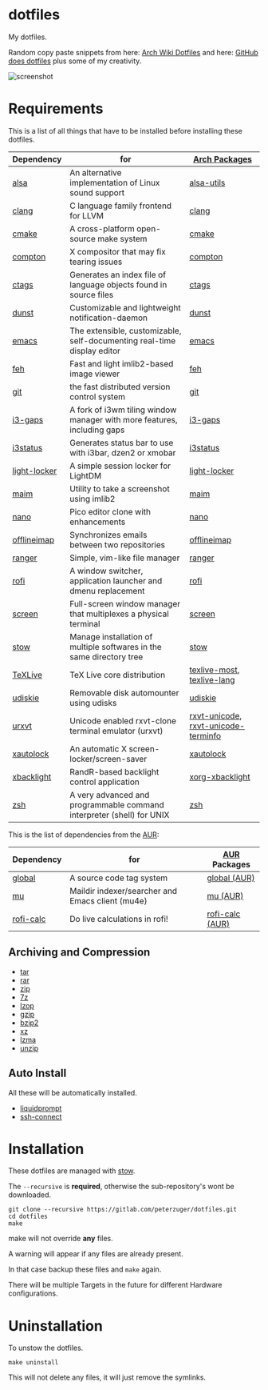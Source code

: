 # dotfiles
My dotfiles.

Random copy paste snippets from here: [Arch Wiki Dotfiles][1] and here: [GitHub does dotfiles][2] plus some of my creativity.

![screenshot][3]

# Requirements
This is a list of all things that have to be installed before installing these dotfiles.

| Dependency          | for                                                                     | [Arch Packages][5]                                |
|---------------------|-------------------------------------------------------------------------|---------------------------------------------------|
| [alsa][100]         | An alternative implementation of Linux sound support                    | [alsa-utils][200]                                 |
| [clang][101]        | C language family frontend for LLVM                                     | [clang][201]                                      |
| [cmake][102]        | A cross-platform open-source make system                                | [cmake][202]                                      |
| [compton][103]      | X compositor that may fix tearing issues                                | [compton][203]                                    |
| [ctags][104]        | Generates an index file of language objects found in source files       | [ctags][204]                                      |
| [dunst][105]        | Customizable and lightweight notification-daemon                        | [dunst][205]                                      |
| [emacs][106]        | The extensible, customizable, self-documenting real-time display editor | [emacs][206]                                      |
| [feh][107]          | Fast and light imlib2-based image viewer                                | [feh][207]                                        |
| [git][108]          | the fast distributed version control system                             | [git][208]                                        |
| [i3-gaps][109]      | A fork of i3wm tiling window manager with more features, including gaps | [i3-gaps][209]                                    |
| [i3status][110]     | Generates status bar to use with i3bar, dzen2 or xmobar                 | [i3status][210]                                   |
| [light-locker][111] | A simple session locker for LightDM                                     | [light-locker][211]                               |
| [maim][112]         | Utility to take a screenshot using imlib2                               | [maim][212]                                       |
| [nano][113]         | Pico editor clone with enhancements                                     | [nano][213]                                       |
| [offlineimap][114]  | Synchronizes emails between two repositories                            | [offlineimap][214]                                |
| [ranger][115]       | Simple, vim-like file manager                                           | [ranger][215]                                     |
| [rofi][116]         | A window switcher, application launcher and dmenu replacement           | [rofi][216]                                       |
| [screen][117]       | Full-screen window manager that multiplexes a physical terminal         | [screen][217]                                     |
| [stow][118]         | Manage installation of multiple softwares in the same directory tree    | [stow][218]                                       |
| [TeXLive][119]      | TeX Live core distribution                                              | [texlive-most][219], [texlive-lang][319]          |
| [udiskie][120]      | Removable disk automounter using udisks                                 | [udiskie][220]                                    |
| [urxvt][121]        | Unicode enabled rxvt-clone terminal emulator (urxvt)                    | [rxvt-unicode][221], [rxvt-unicode-terminfo][321] |
| [xautolock][122]    | An automatic X screen-locker/screen-saver                               | [xautolock][222]                                  |
| [xbacklight][123]   | RandR-based backlight control application                               | [xorg-xbacklight][223]                            |
| [zsh][124]          | A very advanced and programmable command interpreter (shell) for UNIX   | [zsh][224]                                        |

This is the list of dependencies from the [AUR][6]:

| Dependency       | for                                              | [AUR][6] Packages      |
|------------------|--------------------------------------------------|------------------------|
| [global][125]    | A source code tag system                         | [global (AUR)][225]    |
| [mu][126]        | Maildir indexer/searcher and Emacs client (mu4e) | [mu (AUR)][226]        |
| [rofi-calc][127] | Do live calculations in rofi!                    | [rofi-calc (AUR)][227] |

## Archiving and Compression
* [tar][10]
* [rar][11]
* [zip][12]
* [7z][13]
* [lzop][14]
* [gzip][15]
* [bzip2][16]
* [xz][17]
* [lzma][18]
* [unzip][19]

## Auto Install
All these will be automatically installed.

* [liquidprompt][30]
* [ssh-connect][31]

# Installation
These dotfiles are managed with [stow][118].

The ```--recursive``` is **required**, otherwise the sub-repository's wont be downloaded.

```
git clone --recursive https://gitlab.com/peterzuger/dotfiles.git
cd dotfiles
make
```

make will not override **any** files.

A warning will appear if any files are already present.

In that case backup these files and `make` again.

There will be multiple Targets in the future for different Hardware configurations.

# Uninstallation
To unstow the dotfiles.

```
make uninstall
```

This will not delete any files, it will just remove the symlinks.

[1]: https://wiki.archlinux.org/index.php/Dotfiles
[2]: https://dotfiles.github.io/
[3]: https://gitlab.com/peterzuger/dotfiles/raw/master/doc/screenshot01.png
[4]: https://github.com/Sarcasm/irony-mode
[5]: https://www.archlinux.org/packages/
[6]: https://aur.archlinux.org/packages/

[10]: https://www.gnu.org/software/tar/
[11]: https://www.rarlab.com/
[12]: http://infozip.sourceforge.net/Zip.html
[13]: http://p7zip.sourceforge.net/
[14]: https://www.lzop.org/
[15]: https://www.gnu.org/software/gzip/
[16]: http://www.sourceware.org/bzip2/
[17]: https://tukaani.org/xz/
[18]: https://tukaani.org/xz/
[19]: http://infozip.sourceforge.net/UnZip.html

[30]: https://github.com/nojhan/liquidprompt
[31]: https://github.com/gko/ssh-connect

[100]: https://www.alsa-project.org/wiki/Main_Page
[101]: https://clang.llvm.org/
[102]: https://cmake.org/
[103]: https://github.com/yshui/compton
[104]: http://ctags.sourceforge.net/
[105]: https://dunst-project.org/
[106]: https://www.gnu.org/software/emacs/
[107]: https://feh.finalrewind.org/
[108]: https://git-scm.com/
[109]: https://github.com/Airblader/i3
[110]: https://github.com/i3/i3status
[111]: https://github.com/the-cavalry/light-locker
[112]: https://github.com/naelstrof/maim
[113]: https://www.nano-editor.org/
[114]: http://www.offlineimap.org/
[115]: https://github.com/ranger/ranger
[116]: https://github.com/davatorium/rofi
[117]: https://www.gnu.org/software/screen/
[118]: https://www.gnu.org/software/stow/
[119]: http://tug.org/texlive/
[120]: https://github.com/coldfix/udiskie
[121]: http://software.schmorp.de/pkg/rxvt-unicode.html
[122]: http://ibiblio.org/pub/Linux/X11/screensavers/
[123]: https://xorg.freedesktop.org/wiki/
[124]: http://www.zsh.org/

[200]: https://www.archlinux.org/packages/extra/x86_64/alsa-utils/
[201]: https://www.archlinux.org/packages/staging/x86_64/clang/
[202]: https://www.archlinux.org/packages/extra/x86_64/cmake/
[203]: https://www.archlinux.org/packages/community/x86_64/compton/
[204]: https://www.archlinux.org/packages/extra/x86_64/ctags/
[205]: https://www.archlinux.org/packages/community/x86_64/dunst/
[206]: https://www.archlinux.org/packages/extra/x86_64/emacs/
[207]: https://www.archlinux.org/packages/extra/x86_64/feh/
[208]: https://www.archlinux.org/packages/extra/x86_64/git/
[209]: https://www.archlinux.org/packages/community/x86_64/i3-gaps/
[210]: https://www.archlinux.org/packages/community/x86_64/i3status/
[211]: https://www.archlinux.org/packages/community/x86_64/light-locker/
[212]: https://www.archlinux.org/packages/community/x86_64/maim/
[213]: https://www.archlinux.org/packages/core/x86_64/nano/
[214]: https://www.archlinux.org/packages/community/any/offlineimap/
[215]: https://www.archlinux.org/packages/community/any/ranger/
[216]: https://www.archlinux.org/packages/community/x86_64/rofi/
[217]: https://www.archlinux.org/packages/extra/x86_64/screen/
[218]: https://www.archlinux.org/packages/community/any/stow/
[219]: https://www.archlinux.org/groups/x86_64/texlive-most/
[220]: https://www.archlinux.org/packages/community/any/udiskie/
[221]: https://www.archlinux.org/packages/community/x86_64/rxvt-unicode/
[222]: https://www.archlinux.org/packages/community/x86_64/xautolock/
[223]: https://www.archlinux.org/packages/extra/x86_64/xorg-xbacklight/
[224]: https://www.archlinux.org/packages/extra/x86_64/zsh/

[319]: https://www.archlinux.org/groups/x86_64/texlive-lang/
[321]: https://www.archlinux.org/packages/community/x86_64/rxvt-unicode-terminfo/

[125]: https://www.gnu.org/software/global/
[126]: https://www.djcbsoftware.nl/code/mu/
[127]: https://github.com/svenstaro/rofi-calc

[225]: https://aur.archlinux.org/packages/global/
[226]: https://aur.archlinux.org/packages/mu/
[227]: https://aur.archlinux.org/packages/rofi-calc/
